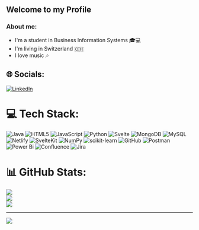 ## Welcome to my Profile 

### About me: 
- I'm a student in Business Information Systems 🎓💻 
- I'm living in Switzerland 🇨🇭  
- I love music 🎶 

## 🌐 Socials:
[![LinkedIn](https://img.shields.io/badge/LinkedIn-%230077B5.svg?logo=linkedin&logoColor=white)](https://linkedin.com/in/https://www.linkedin.com/in/ilias-strub/) 

# 💻 Tech Stack:
![Java](https://img.shields.io/badge/java-%23ED8B00.svg?style=for-the-badge&logo=openjdk&logoColor=white) ![HTML5](https://img.shields.io/badge/html5-%23E34F26.svg?style=for-the-badge&logo=html5&logoColor=white) ![JavaScript](https://img.shields.io/badge/javascript-%23323330.svg?style=for-the-badge&logo=javascript&logoColor=%23F7DF1E) ![Python](https://img.shields.io/badge/python-3670A0?style=for-the-badge&logo=python&logoColor=ffdd54) ![Svelte](https://img.shields.io/badge/svelte-%23f1413d.svg?style=for-the-badge&logo=svelte&logoColor=white) ![MongoDB](https://img.shields.io/badge/MongoDB-%234ea94b.svg?style=for-the-badge&logo=mongodb&logoColor=white) ![MySQL](https://img.shields.io/badge/mysql-4479A1.svg?style=for-the-badge&logo=mysql&logoColor=white) ![Netlify](https://img.shields.io/badge/netlify-%23000000.svg?style=for-the-badge&logo=netlify&logoColor=#00C7B7) ![SvelteKit](https://img.shields.io/badge/sveltekit-%23ff3e00.svg?style=for-the-badge&logo=svelte&logoColor=white) ![NumPy](https://img.shields.io/badge/numpy-%23013243.svg?style=for-the-badge&logo=numpy&logoColor=white) ![scikit-learn](https://img.shields.io/badge/scikit--learn-%23F7931E.svg?style=for-the-badge&logo=scikit-learn&logoColor=white) ![GitHub](https://img.shields.io/badge/github-%23121011.svg?style=for-the-badge&logo=github&logoColor=white) ![Postman](https://img.shields.io/badge/Postman-FF6C37?style=for-the-badge&logo=postman&logoColor=white) ![Power Bi](https://img.shields.io/badge/power_bi-F2C811?style=for-the-badge&logo=powerbi&logoColor=black) ![Confluence](https://img.shields.io/badge/confluence-%23172BF4.svg?style=for-the-badge&logo=confluence&logoColor=white) ![Jira](https://img.shields.io/badge/jira-%230A0FFF.svg?style=for-the-badge&logo=jira&logoColor=white)
# 📊 GitHub Stats:
![](https://github-readme-stats.vercel.app/api?username=ISxOdin&theme=discord_old_blurple&hide_border=false&include_all_commits=false&count_private=false)<br/>
![](https://nirzak-streak-stats.vercel.app/?user=ISxOdin&theme=discord_old_blurple&hide_border=false)<br/>
![](https://github-readme-stats.vercel.app/api/top-langs/?username=ISxOdin&theme=discord_old_blurple&hide_border=false&include_all_commits=false&count_private=false&layout=compact)

---
[![](https://visitcount.itsvg.in/api?id=ISxOdin&icon=0&color=0)](https://visitcount.itsvg.in)

<!-- Proudly created with GPRM ( https://gprm.itsvg.in ) -->

